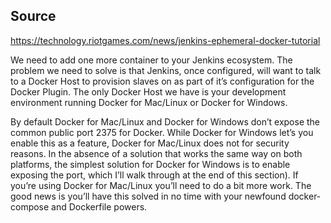 ## Source
https://technology.riotgames.com/news/jenkins-ephemeral-docker-tutorial

We need to add one more container to your Jenkins ecosystem. The problem we need to solve is that Jenkins,
once configured, will want to talk to a Docker Host to provision slaves on as part of it’s configuration 
for the Docker Plugin. The only Docker Host we have is your development environment running Docker for 
Mac/Linux or Docker for Windows.

By default Docker for Mac/Linux and Docker for Windows don’t expose the common public port 2375 for 
Docker. While Docker for Windows let’s you enable this as a feature, Docker for Mac/Linux does not 
for security reasons. In the absence of a solution that works the same way on both platforms, the 
simplest solution for Docker for Windows is to enable exposing the port, which I’ll walk through at 
the end of this section). If you’re using Docker for Mac/Linux you’ll need to do a bit more work. 
The good news is you’ll have this solved in no time with your newfound docker-compose and Dockerfile powers.

